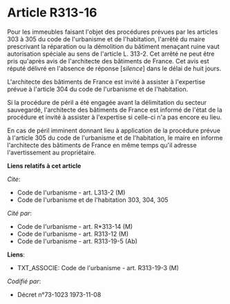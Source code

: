 # Article R313-16

Pour les immeubles faisant l'objet des procédures prévues par les articles 303 à 305 du code de l'urbanisme et de
l'habitation, l'arrêté du maire prescrivant la réparation ou la démolition du bâtiment menaçant ruine vaut autorisation
spéciale au sens de l'article L. 313-2. Cet arrêté ne peut être pris qu'après avis de l'architecte des bâtiments de France.
Cet avis est réputé délivré en l'absence de réponse [*silence*] dans le délai de huit jours.

L'architecte des bâtiments de France est invité à assister à l'expertise prévue à l'article 304 du code de l'urbanisme et de
l'habitation.

Si la procédure de péril a été engagée avant la délimitation du secteur sauvegardé, l'architecte des bâtiments de France est
informé de l'état de la procédure et invité à assister à l'expertise si celle-ci n'a pas encore eu lieu.

En cas de péril imminent donnant lieu à application de la procédure prévue à l'article 305 du code de l'urbanisme et de
l'habitation, le maire en informe l'architecte des bâtiments de France en même temps qu'il adresse l'avertissement au
propriétaire.

**Liens relatifs à cet article**

_Cite_:

  - Code de l'urbanisme - art. L313-2 (M)
  - Code de l'urbanisme et de l'habitation 303, 304, 305

_Cité par_:

  - Code de l'urbanisme - art. R*313-14 (M)
  - Code de l'urbanisme - art. R313-12 (M)
  - Code de l'urbanisme - art. R313-19-5 (Ab)

**Liens**:

  - TXT_ASSOCIE: Code de l'urbanisme - art. R313-19-3 (M)

_Codifié par_:

  - Décret n°73-1023 1973-11-08
